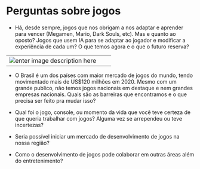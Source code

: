 # Perguntas sobre jogos

- Há, desde sempre, jogos que nos obrigam a nos adaptar e aprender para vencer (Megamen, Mario, Dark Souls, etc). Mas e quanto ao oposto? Jogos que usem IA para se adaptar ao jogador e modificar a experiência de cada um? O que temos agora e o que o futuro reserva?

|  |  |  |
|--|--|--|
|![enter image description here](https://images-wixmp-ed30a86b8c4ca887773594c2.wixmp.com/f/43bdea54-fa6a-4d1b-a5c6-200e4fac0cb7/d6nrmkr-ceb497b0-df18-483a-a716-04a0c6cbfe45.gif?token=eyJ0eXAiOiJKV1QiLCJhbGciOiJIUzI1NiJ9.eyJpc3MiOiJ1cm46YXBwOjdlMGQxODg5ODIyNjQzNzNhNWYwZDQxNWVhMGQyNmUwIiwic3ViIjoidXJuOmFwcDo3ZTBkMTg4OTgyMjY0MzczYTVmMGQ0MTVlYTBkMjZlMCIsImF1ZCI6WyJ1cm46c2VydmljZTpmaWxlLmRvd25sb2FkIl0sIm9iaiI6W1t7InBhdGgiOiIvZi80M2JkZWE1NC1mYTZhLTRkMWItYTVjNi0yMDBlNGZhYzBjYjcvZDZucm1rci1jZWI0OTdiMC1kZjE4LTQ4M2EtYTcxNi0wNGEwYzZjYmZlNDUuZ2lmIn1dXX0.E7yo_yCxm6hou3TnmrcdCKIgkG4NjqjmGwqC-GC7k6E) |  |  |

- O Brasil é um dos países com maior mercado de jogos do mundo, tendo movimentado mais de US$120 milhões em 2020. Mesmo com um grande publico, não temos jogos nacionais em destaque e nem grandes empresas nacionais. Quais são as barreiras que encontramos e o que precisa ser feito pra mudar isso?

- Qual foi o jogo, console, ou momento da vida que você teve certeza de que queria trabalhar com jogos? Alguma vez se arrependeu ou teve incertezas?

- Seria possível iniciar um mercado de desenvolvimento de jogos na nossa região?

- Como o desenvolvimento de jogos pode colaborar em outras áreas além do entretenimento?
